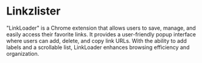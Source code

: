# Linkzlister
 "LinkLoader" is a Chrome extension that allows users to save, manage, and easily access their favorite links. It provides a user-friendly popup interface where users can add, delete, and copy link URLs. With the ability to add labels and a scrollable list, LinkLoader enhances browsing efficiency and organization.
